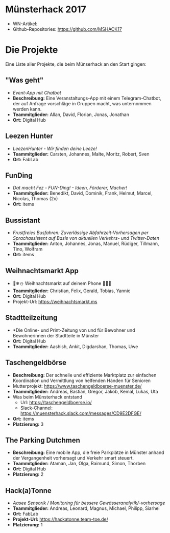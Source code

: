 # Münsterhack 2017
* WN-Artikel: 
* Github-Repositories: https://github.com/MSHACK17



# Die Projekte
Eine Liste aller Projekte, die beim Münserhack an den Start gingen: 


## "Was geht"
* *Event-App mit Chatbot*
* **Beschreibung:**	Eine Veranstaltungs-App mit einem Telegram-Chatbot, der auf Anfrage vorschläge in Gruppen macht, was unternommen werden kann.
* **Teammitglieder:** Allan, David, Florian, Jonas, Jonathan
* **Ort:** Digital Hub	


## Leezen Hunter	
* _LeezenHunter - Wir finden deine Leeze!_
* **Teammitglieder:** Carsten, Johannes, Malte, Moritz, Robert, Sven
* **Ort:** FabLab	

## FunDing
* _Dat macht Fez - FUN-Ding! - Ideen, Förderer, Macher!_
* **Teammitglieder:** Benedikt, David, Dominik, Frank, Helmut, Marcel, Nicolas, Thomas (2x)
* **Ort:** items

## Bussistant
* _Frustfreies Busfahren: Zuverlässige Abfahrzeit-Vorhersagen per Sprachassistent auf Basis von aktuellen Verkehrs- und Twitter-Daten_
* **Teammitglieder:** Anton, Johannes, Jonas, Manuel, Rüdiger, Tillmann, Tino, Wolfram
* **Ort:** items


## Weihnachtsmarkt App
* 🎄❄⛄ Weihnachtsmarkt auf deinem Phone 🔔🎅🎁
* **Teammitglieder:** Christian, Felix, Gerald, Tobias, Yannic		
* **Ort:** Digital Hub	
* Projekt-Url: https://weihnachtsmarkt.ms	


## Stadtteilzeitung	
* *Die Online- und Print-Zeitung von und für Bewohner und Bewohnerinnen der Stadtteile in Münster
* **Ort:** Digital Hub
* **Teammitglieder:** Aashish, Ankit, Digdarshan, Thomas, Uwe


## Taschengeldbörse	
* **Beschreibung:** Der schnelle und effiziente Marktplatz zur einfachen Koordination und Vermittlung von helfenden Händen für Senioren
* Mutterprojekt: https://www.taschengeldboerse-muenster.de/
* **Teammitglieder:** Andreas, Bastian, Gregor, Jakob, Kemal, Lukas, Uta	
* Was beim Münsterhack entstand
  * Url: https://taschengeldboerse.io/
  * Slack-Channel: https://muensterhack.slack.com/messages/CD9E2DFGE/
* **Ort:** items
* **Platzierung:** 3
  
## The Parking Dutchmen
* **Beschreibung:** Eine mobile App, die freie Parkplätze in Münster anhand der Vergangenheit vorhersagt und Verkehr smart steuert.
* **Teammitglieder:** Ataman, Jan, Olga, Raimund, Simon, Thorben		
* **Ort:** Digital Hub	
* **Platzierung:** 2

## Hack(a)Tonne	
* _Aasee Sensorik / Monitoring für bessere Gewässeranalytik/-vorhersage_
* **Teammitglieder:** Andreas, Leonard, Magnus, Michael, Philipp, Siarhei
* **Ort:** FabLab	
* **Projekt-Url:** https://hackatonne.team-toe.de/	
* **Platzierung:** 1
